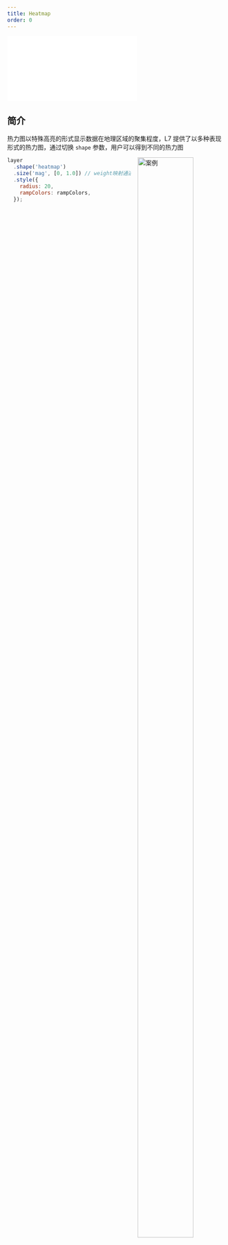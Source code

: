 ```yaml
---
title: Heatmap
order: 0
---
```


<embed src="@/docs/api/common/style.md"></embed>

## 简介

热力图以特殊高亮的形式显示数据在地理区域的聚集程度，L7 提供了以多种表现形式的热力图，通过切换 `shape` 参数，用户可以得到不同的热力图

<div>
  <div style="width:40%;float:right; margin-left: 16px;">
    <img  width="80%" alt="案例" src='https://gw.alipayobjects.com/mdn/antv_site/afts/img/A*QstiQq4JBOIAAAAAAAAAAABkARQnAQ'>
  </div>
</div>

```javascript
layer
  .shape('heatmap')
  .size('mag', [0, 1.0]) // weight映射通道
  .style({
    radius: 20,
    rampColors: rampColors,
  });
```

